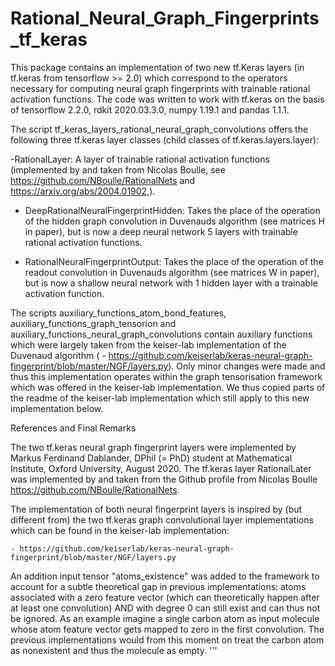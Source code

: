 # Rational_Neural_Graph_Fingerprints_tf_keras

This package contains an implementation of two new tf.Keras layers (in tf.keras from tensorflow >= 2.0) which correspond to the operators necessary for computing neural graph fingerprints with trainable rational activation functions. The code was written to work with tf.keras on the basis of tensorflow 2.2.0, rdkit 2020.03.3.0, numpy 1.19.1 and pandas 1.1.1.

The script tf_keras_layers_rational_neural_graph_convolutions offers the following three tf.keras layer classes (child classes of tf.keras.layers.layer):

-RationalLayer: A layer of trainable rational activation functions (implemented by and taken from Nicolas Boulle, see https://github.com/NBoulle/RationalNets and https://arxiv.org/abs/2004.01902,).

- DeepRationalNeuralFingerprintHidden: Takes the place of the operation of the hidden graph convolution in Duvenauds algorithm (see matrices H in paper), but is now a deep neural network 5 layers with trainable rational activation functions.

- RationalNeuralFingerprintOutput: Takes the place of the operation of the readout convolution in Duvenauds algorithm (see matrices W in paper), but is now a shallow neural network with 1 hidden layer with a trainable activation function.

The scripts auxiliary_functions_atom_bond_features, auxiliary_functions_graph_tensorion and auxiliary_functions_neural_graph_convolutions contain auxiliary functions which were largely taken from the keiser-lab implementation of the Duvenaud algorithm ( - https://github.com/keiserlab/keras-neural-graph-fingerprint/blob/master/NGF/layers.py). Only minor changes were made and thus this implementation operates within the graph tensorisation framework which was offered in the keiser-lab implementation. We thus copied parts of the readme of the keiser-lab implementation which still apply to this new implementation below.

















References and Final Remarks

The two tf.keras neural graph fingerprint layers were implemented by Markus Ferdinand Dablander, DPhil (= PhD) student at Mathematical Institute, Oxford University, August 2020. The tf.keras layer RationalLater was implemented by and taken from the Github profile from Nicolas Boulle https://github.com/NBoulle/RationalNets.

The implementation of both neural fingerprint layers is inspired by (but different from) the two tf.keras graph convolutional layer implementations which can be found in the keiser-lab implementation:

    - https://github.com/keiserlab/keras-neural-graph-fingerprint/blob/master/NGF/layers.py

An addition input tensor "atoms_existence" was added to the framework to account for a subtle theoretical gap in previous implementations: 
atoms associated with a zero feature vector (which can theoretically happen after at least one convolution) AND with degree 0 can still exist and can thus not be ignored. 
As an example imagine a single carbon atom as input molecule whose atom feature vector gets mapped to zero in the first convolution. The previous implementations would from
this moment on treat the carbon atom as nonexistent and thus the molecule as empty.
'''
